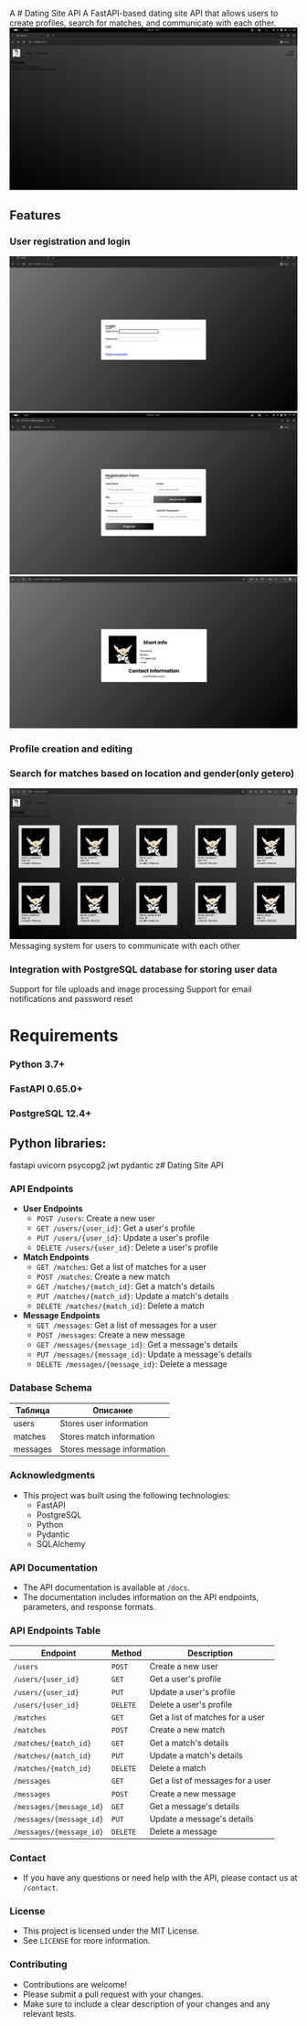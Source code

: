 А ﻿# Dating Site API
A FastAPI-based dating site API that allows users to create profiles, search for matches, and communicate with each other.
![alt text](image-2.png)
## Features
### User registration and login
![alt text](image.png)
![alt text](image-1.png)
![alt text](image-4.png)
### Profile creation and editing
### Search for matches based on location and gender(only getero)
![alt text](image-3.png)
Messaging system for users to communicate with each other
### Integration with PostgreSQL database for storing user data
Support for file uploads and image processing
Support for email notifications and password reset
# Requirements
### Python 3.7+
### FastAPI 0.65.0+
### PostgreSQL 12.4+
## Python libraries:
fastapi
uvicorn
psycopg2
jwt
pydantic
z# Dating Site API

### API Endpoints

* **User   Endpoints**
	+ `POST /users`: Create a new user
	+ `GET /users/{user_id}`: Get a user's profile
	+ `PUT /users/{user_id}`: Update a user's profile
	+ `DELETE /users/{user_id}`: Delete a user's profile
* **Match Endpoints**
	+ `GET /matches`: Get a list of matches for a user
	+ `POST /matches`: Create a new match
	+ `GET /matches/{match_id}`: Get a match's details
	+ `PUT /matches/{match_id}`: Update a match's details
	+ `DELETE /matches/{match_id}`: Delete a match
* **Message Endpoints**
	+ `GET /messages`: Get a list of messages for a user
	+ `POST /messages`: Create a new message
	+ `GET /messages/{message_id}`: Get a message's details
	+ `PUT /messages/{message_id}`: Update a message's details
	+ `DELETE /messages/{message_id}`: Delete a message

### Database Schema

| Таблица | Описание |
| --- | --- |
| users | Stores user information |
| matches | Stores match information |
| messages | Stores message information |


### Acknowledgments

* This project was built using the following technologies:
	+ FastAPI
	+ PostgreSQL
	+ Python
	+ Pydantic
	+ SQLAlchemy

### API Documentation

* The API documentation is available at `/docs`.
* The documentation includes information on the API endpoints, parameters, and response formats.

### API Endpoints Table

| Endpoint | Method | Description |
| --- | --- | --- |
| `/users` | `POST` | Create a new user |
| `/users/{user_id}` | `GET` | Get a user's profile |
| `/users/{user_id}` | `PUT` | Update a user's profile |
| `/users/{user_id}` | `DELETE` | Delete a user's profile |
| `/matches` | `GET` | Get a list of matches for a user |
| `/matches` | `POST` | Create a new match |
| `/matches/{match_id}` | `GET` | Get a match's details |
| `/matches/{match_id}` | `PUT` | Update a match's details |
| `/matches/{match_id}` | `DELETE` | Delete a match |
| `/messages` | `GET` | Get a list of messages for a user |
| `/messages` | `POST` | Create a new message |
| `/messages/{message_id}` | `GET` | Get a message's details |
| `/messages/{message_id}` | `PUT` | Update a message's details |
| `/messages/{message_id}` | `DELETE` | Delete a message |

### Contact

* If you have any questions or need help with the API, please contact us at `/contact`.

### License

* This project is licensed under the MIT License.
* See `LICENSE` for more information.

### Contributing

* Contributions are welcome!
* Please submit a pull request with your changes.
* Make sure to include a clear description of your changes and any relevant tests.
